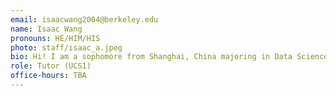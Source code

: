 ```yaml
---
email: isaacwang2004@berkeley.edu
name: Isaac Wang
pronouns: HE/HIM/HIS
photo: staff/isaac_a.jpeg
bio: Hi! I am a sophomore from Shanghai, China majoring in Data Science + Statistics. In my spare time I really enjoy soccer, driving, and classical music. So excited to meet everyone!
role: Tutor (UCS1)
office-hours: TBA
---
```

